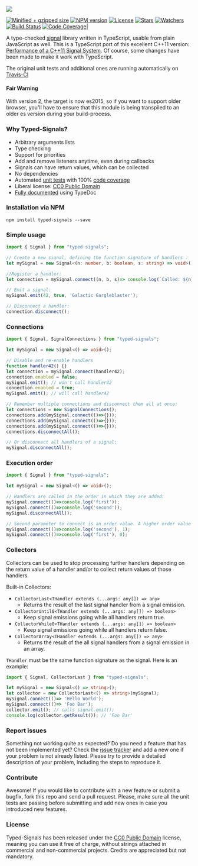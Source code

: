 ![](https://lusito.github.io/typed-signals/typed_signals.png)

[![Minified + gzipped size](https://badgen.net/bundlephobia/minzip/typed-signals)](https://www.npmjs.com/package/typed-signals)
[![NPM version](https://badgen.net/npm/v/typed-signals)](https://www.npmjs.com/package/typed-signals)
[![License](https://badgen.net/github/license/lusito/typed-signals)](https://github.com/lusito/typed-signals/blob/master/LICENSE)
[![Stars](https://badgen.net/github/stars/lusito/typed-signals)](https://github.com/lusito/typed-signals)
[![Watchers](https://badgen.net/github/watchers/lusito/typed-signals)](https://github.com/lusito/typed-signals)
[![Build Status](https://travis-ci.org/Lusito/typed-signals.svg?branch=master)](https://travis-ci.org/Lusito/typed-signals)
[![Code Coverage](https://coveralls.io/repos/github/Lusito/typed-signals/badge.svg?branch=master)](https://coveralls.io/github/Lusito/typed-signals)|

A type-checked [signal](https://en.wikipedia.org/wiki/Signals_and_slots) library written in TypeScript, usable from plain JavaScript as well. This is a TypeScript port of this excellent C++11 version:
[Performance of a C++11 Signal System](https://testbit.eu/cpp11-signal-system-performance/).
Of course, some changes have been made to make it work with TypeScript.

The original unit tests and additional ones are running automatically on [Travis-CI](https://travis-ci.org/)

#### Fair Warning
With version 2, the target is now es2015, so if you want to support older browser, you'll have to ensure that this module is being transpiled to an older es version during your build-process.

### Why Typed-Signals?

- Arbitrary arguments lists
- Type checking
- Support for priorities
- Add and remove listeners anytime, even during callbacks
- Signals can have return values, which can be collected
- No dependencies
- Automated [unit tests](https://travis-ci.org/Lusito/typed-signals)  with 100% [code coverage](https://coveralls.io/github/Lusito/typed-signals)
- Liberal license: [CC0 Public Domain](http://creativecommons.org/publicdomain/zero/1.0/)
- [Fully documented](https://lusito.github.io/typed-signals/index.html) using TypeDoc

### Installation via NPM

```npm install typed-signals --save```

### Simple usage

```typescript
import { Signal } from "typed-signals";

// Create a new signal, defining the function signature of handlers :
let mySignal = new Signal<(n: number, b: boolean, s: string) => void>();

//Register a handler:
let connection = mySignal.connect((n, b, s)=> console.log(`Called: ${n} ${b} ${s}`));

// Emit a signal:
mySignal.emit(42, true, 'Galactic Gargleblaster');

// Disconnect a handler:
connection.disconnect();
```

### Connections

```typescript
import { Signal, SignalConnections } from "typed-signals";

let mySignal = new Signal<() => void>();

// Disable and re-enable handlers
function handler42() {}
let connection = mySignal.connect(handler42);
connection.enabled = false;
mySignal.emit(); // won't call handler42
connection.enabled = true;
mySignal.emit(); // will call handler42

// Remember multiple connections and disconnect them all at once:
let connections = new SignalConnections();
connections.add(mySignal.connect(()=>{}));
connections.add(mySignal.connect(()=>{}));
connections.add(mySignal.connect(()=>{}));
connections.disconnectAll();

// Or disconnect all handlers of a signal:
mySignal.disconnectAll();
```

### Execution order

```typescript
import { Signal } from "typed-signals";

let mySignal = new Signal<() => void>();

// Handlers are called in the order in which they are added:
mySignal.connect(()=>console.log('first'));
mySignal.connect(()=>console.log('second'));
mySignal.disconnectAll();

// Second parameter to connect is an order value. A higher order value means later execution:
mySignal.connect(()=>console.log('second'), 1);
mySignal.connect(()=>console.log('first'), 0);
```

### Collectors

Collectors can be used to stop processing further handlers depending on the return value of a handler and/or to collect return values of those handlers.

Built-in Collectors:
- `CollectorLast<THandler extends (...args: any[]) => any>`
    - Returns the result of the last signal handler from a signal emission.
- `CollectorUntil0<THandler extends (...args: any[]) => boolean>`
    - Keep signal emissions going while all handlers return true.
- `CollectorWhile0<THandler extends (...args: any[]) => boolean>`
    - Keep signal emissions going while all handlers return false.
- `CollectorArray<THandler extends (...args: any[]) => any>`
    - Returns the result of the all signal handlers from a signal emission in an array.

`THandler` must be the same function signature as the signal. Here is an example:

```typescript
import { Signal, CollectorLast } from "typed-signals";

let mySignal = new Signal<() => string>();
let collector = new CollectorLast<() => string>(mySignal);
mySignal.connect(()=> 'Hello World');
mySignal.connect(()=> 'Foo Bar');
collector.emit(); // calls signal.emit();
console.log(collector.getResult()); // 'Foo Bar'
```

### Report issues

Something not working quite as expected? Do you need a feature that has not been implemented yet? Check the [issue tracker](https://github.com/Lusito/typed-signals/issues) and add a new one if your problem is not already listed. Please try to provide a detailed description of your problem, including the steps to reproduce it.

### Contribute

Awesome! If you would like to contribute with a new feature or submit a bugfix, fork this repo and send a pull request. Please, make sure all the unit tests are passing before submitting and add new ones in case you introduced new features.

### License

Typed-Signals has been released under the [CC0 Public Domain](http://creativecommons.org/publicdomain/zero/1.0/) license, meaning you
can use it free of charge, without strings attached in commercial and non-commercial projects. Credits are appreciated but not mandatory.
